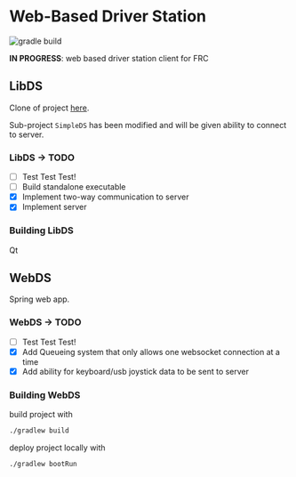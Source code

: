 # Web-Based Driver Station

![gradle build](https://github.com/frc-862/WebDS/workflows/gradle%20build/badge.svg)

**IN PROGRESS**: web based driver station client for FRC

## LibDS

Clone of project [here](https://github.com/FRC-Utilities/LibDS).

Sub-project `SimpleDS` has been modified and will be given ability to connect to server.

### LibDS -> TODO

- [ ] Test Test Test!
- [ ] Build standalone executable
- [X] Implement two-way communication to server
- [X] Implement server

### Building LibDS

Qt

## WebDS

Spring web app.

### WebDS -> TODO

- [ ] Test Test Test!
- [X] Add Queueing system that only allows one websocket connection at a time
- [X] Add ability for keyboard/usb joystick data to be sent to server

### Building WebDS

build project with

```bash
./gradlew build
```

deploy project locally with

```bash
./gradlew bootRun
```
